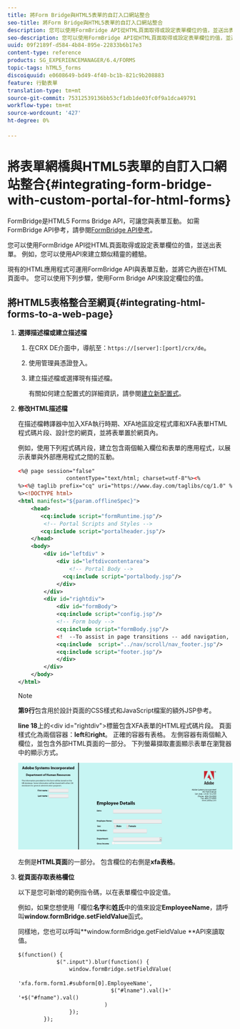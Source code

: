 ```yaml
---
title: 將Form Bridge與HTML5表單的自訂入口網站整合
seo-title: 將Form Bridge與HTML5表單的自訂入口網站整合
description: 您可以使用FormBridge API從HTML頁面取得或設定表單欄位的值，並送出表單。
seo-description: 您可以使用FormBridge API從HTML頁面取得或設定表單欄位的值，並送出表單。
uuid: 09f2189f-d584-4b84-895e-22833b6b17e3
content-type: reference
products: SG_EXPERIENCEMANAGER/6.4/FORMS
topic-tags: hTML5_forms
discoiquuid: e0608649-bd49-4f40-bc1b-821c9b208883
feature: 行動表單
translation-type: tm+mt
source-git-commit: 75312539136bb53cf1db1de03fc0f9a1dca49791
workflow-type: tm+mt
source-wordcount: '427'
ht-degree: 0%

---
```



# 將表單網橋與HTML5表單的自訂入口網站整合{#integrating-form-bridge-with-custom-portal-for-html-forms}

FormBridge是HTML5 Forms Bridge API，可讓您與表單互動。 如需FormBridge API參考，請參閱[FormBridge API參考](/help/forms/using/form-bridge-apis.md)。

您可以使用FormBridge API從HTML頁面取得或設定表單欄位的值，並送出表單。 例如，您可以使用API來建立類似精靈的體驗。

現有的HTML應用程式可運用FormBridge API與表單互動，並將它內嵌在HTML頁面中。 您可以使用下列步驟，使用Form Bridge API來設定欄位的值。

## 將HTML5表格整合至網頁{#integrating-html-forms-to-a-web-page}

1. **選擇描述檔或建立描述檔**

   1. 在CRX DE介面中，導航至：`https://[server]:[port]/crx/de`。
   1. 使用管理員憑證登入。
   1. 建立描述檔或選擇現有描述檔。

      有關如何建立配置式的詳細資訊，請參閱[建立新配置式](/help/forms/using/custom-profile.md)。

1. **修改HTML描述檔**

   在描述檔轉譯器中加入XFA執行時期、XFA地區設定程式庫和XFA表單HTML程式碼片段、設計您的網頁，並將表單置於網頁內。

   例如，使用下列程式碼片段，建立包含兩個輸入欄位和表單的應用程式，以展示表單與外部應用程式之間的互動。

   ```xml
   <%@ page session="false"
                  contentType="text/html; charset=utf-8"%><%
   %><%@ taglib prefix="cq" uri="https://www.day.com/taglibs/cq/1.0" %><%
   %><!DOCTYPE html>
   <html manifest="${param.offlineSpec}">
       <head>
          <cq:include script="formRuntime.jsp"/>
           <!-- Portal Scripts and Styles -->
          <cq:include script="portalheader.jsp"/> 
       </head>
       <body>
           <div id="leftdiv" >
               <div id="leftdivcontentarea">   
                   <!-- Portal Body -->
                 <cq:include script="portalbody.jsp"/>  
               </div>
           </div>
           <div id="rightdiv">
               <div id="formBody">
               <cq:include script="config.jsp"/>
               <!-- Form body -->
               <cq:include script="formBody.jsp"/>
               <!  --To assist in page transitions -- add navigation, based on scrolling -->
               <cq:include  script="../nav/scroll/nav_footer.jsp"/>
               <cq:include script="footer.jsp"/>
               </div>    
           </div>
       </body>
   </html>
   ```

   >[!NOTE]
   >
   >**第9行**&#x200B;包含用於設計頁面的CSS樣式和JavaScript檔案的額外JSP參考。
   >
   >**line 18**&#x200B;上的&lt;div id=&quot;rightdiv&quot;>標籤包含XFA表單的HTML程式碼片段。
   頁面樣式化為兩個容器：**left**&#x200B;和&#x200B;**right**。 正確的容器有表格。 左側容器有兩個輸入欄位，並包含外部HTML頁面的一部分。
   下列螢幕擷取畫面顯示表單在瀏覽器中的顯示方式。

   ![入口](assets/portal.jpg)

   左側是&#x200B;**HTML頁面**&#x200B;的一部分。 包含欄位的右側是&#x200B;**xfa表格**。

1. **從頁面存取表格欄位**

   以下是您可新增的範例指令碼，以在表單欄位中設定值。

   例如，如果您想使用「欄位&#x200B;**名字**&#x200B;和&#x200B;**姓氏**&#x200B;中的值來設定&#x200B;**EmployeeName**，請呼叫&#x200B;**window.formBridge.setFieldValue**&#x200B;函式。

   同樣地，您也可以呼叫**window.formBridge.getFieldValue **API來讀取值。

   ```
   $(function() {
               $(".input").blur(function() {
                   window.formBridge.setFieldValue(
                               'xfa.form.form1.#subform[0].EmployeeName',
                                $("#lname").val()+' '+$("#fname").val()
                              )
                   });
           });
   ```

